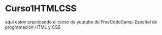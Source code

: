 # Curso1HTMLCSS
aqui estoy practicando el curso de youtube de FreeCodeCamp-Español de programación HTML y CSS
